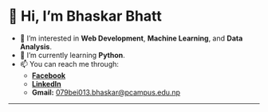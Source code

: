 # 👋 Hi, I’m Bhaskar Bhatt

- 👀 I’m interested in **Web Development**, **Machine Learning**, and **Data Analysis**.
- 🌱 I’m currently learning **Python**.
- 📫 You can reach me through:  
  - **[Facebook](https://www.facebook.com/bhaskar.bhatt.94849 "Visit my Facebook profile")**  
  - **[LinkedIn](https://www.linkedin.com/in/bhatt-bhaskar-0b2808278/ "Visit my LinkedIn profile")**  
  - **Gmail:** [079bei013.bhaskar@pcampus.edu.np](mailto:079bei013.bhaskar@pcampus.edu.np)

---

<!---
bhatt396/bhatt396 is a ✨ special ✨ repository because its `README.md` (this file) appears on your GitHub profile.
You can click the Preview link to take a look at your changes.
--->
